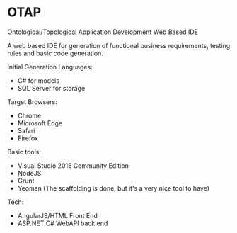 # OTAP
Ontological/Topological Application Development Web Based IDE

A web based IDE for generation of functional business requirements, testing rules and basic code generation.

Initial Generation Languages:
- C# for models
- SQL Server for storage

Target Browsers:
- Chrome
- Microsoft Edge
- Safari
- Firefox

Basic tools:
- Visual Studio 2015 Community Edition
- NodeJS
- Grunt
- Yeoman (The scaffolding is done, but it's a very nice tool to have)

Tech:
- AngularJS/HTML Front End
- ASP.NET C# WebAPI back end
